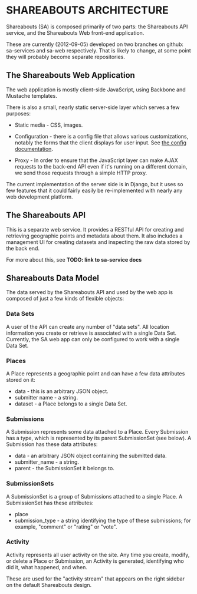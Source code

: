 SHAREABOUTS ARCHITECTURE
========================

Shareabouts (SA) is composed primarily of two parts:
the Shareabouts API service, and the Shareabouts Web front-end
application.

These are currently (2012-09-05) developed on two branches on github:
sa-services and sa-web respectively.  That is likely to change, at
some point they will probably become separate repositories.


The Shareabouts Web Application
-------------------------------

The web application is mostly client-side JavaScript, using Backbone
and Mustache templates.

There is also a small, nearly static server-side layer which serves a
few purposes:

* Static media - CSS, images.

* Configuration - there is a config file that allows various
  customizations, notably the forms that the client displays for user
  input. See [the config documentation](CONFIG.md).

* Proxy - In order to ensure that the JavaScript layer can make AJAX
  requests to the back-end API even if it's running on a different
  domain, we send those requests through a simple HTTP proxy.

The current implementation of the server side is in Django, but it
uses so few features that it could fairly easily be re-implemented
with nearly any web development platform.


The Shareabouts API
-------------------

This is a separate web service. It provides a RESTful API for
creating and retrieving geographic points and metadata about them.
It also includes a management UI for creating datasets and
inspecting the raw data stored by the back end.

For more about this, see **TODO: link to sa-service docs**

Shareabouts Data Model
-----------------------

The data served by the Shareabouts API and used by the web app is
composed of just a few kinds of flexible objects:

### Data Sets

A user of the API can create any number of "data sets".
All location information you create or retrieve is associated with a
single Data Set.  Currently, the SA web app can only be configured to
work with a single Data Set.

### Places

A Place represents a geographic point and can have a few data
attributes stored on it:

* data - this is an arbitrary JSON object.
* submitter name - a string.
* dataset - a Place belongs to a single Data Set.

### Submissions

A Submission represents some data attached to a Place.
Every Submission has a type, which is represented by its parent
SubmissionSet (see below).  A Submission has these data attributes:

* data - an arbitrary JSON object containing the submitted data.
* submitter_name - a string.
* parent - the SubmissionSet it belongs to.


### SubmissionSets

A SubmissionSet is a group of Submissions attached
to a single Place.  A SubmissionSet has these attributes:

* place
* submission_type - a string identifying the type of these
  submissions; for example, "comment" or "rating" or "vote".


### Activity

Activity represents all user activity on the site. Any time you
create, modify, or delete a Place or Submission, an Activity is
generated, identifying who did it, what happened, and when.

These are used for the "activity stream" that appears on the right
sidebar on the default Shareabouts design.
